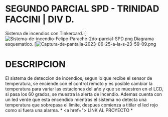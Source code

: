 # SEGUNDO PARCIAL SPD - TRINIDAD FACCINI | DIV D.
Sistema de incendios con Tinkercard.
[![Sistema-de-incendio-Felipe-Parache-2do-parcial-SPD.png]()
Diagrama esquematico.
[![Captura-de-pantalla-2023-06-25-a-la-s-23-59-09.png]()
# DESCRIPCION
El sistema de deteccion de incendios, segun lo que recibe el sensor de temperatura, se enciende con el control remoto y es posible cambiar la temperatura para variar las estaciones del año y que se muestren en el LCD, si pasa los 60 grados, se muestra la alerta de incendio. Ademas cuenta con un led verde que esta encendido mientras el sistema no detecta una temperatura que sobrepasa el limite, despues comienza a titilar el led rojo como si fuera una alarma.
* <a href="> LINK AL PROYECTO<a> *
